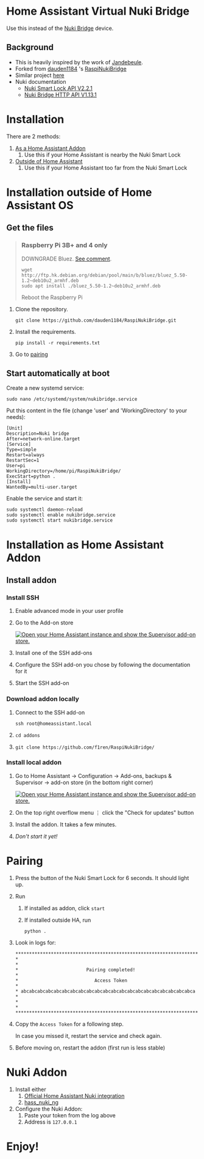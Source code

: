 Home Assistant Virtual Nuki Bridge
=
Use this instead of the [Nuki Bridge](https://nuki.io/en/bridge/) device.

## Background
* This is heavily inspired by the work of [Jandebeule](https://github.com/jandebeule/nukiPyBridge).
* Forked from [dauden1184](https://github.com/dauden1184/) 's [RaspiNukiBridge](https://github.com/dauden1184/RaspiNukiBridge)
* Similar project [here](https://github.com/ftarolli/NukiBridgeAddon)
* Nuki documentation
  * [Nuki Smart Lock API V2.2.1](https://developer.nuki.io/page/nuki-smart-lock-api-2/2/#heading--lock-action)
  * [Nuki Bridge HTTP API V1.13.1](https://developer.nuki.io/page/nuki-bridge-http-api-1-13/4/#heading--lockstate)

# Installation
There are 2 methods:
1. [As a Home Assistant Addon](#installation-as-home-assistant-os)
   1. Use this if your Home Assistant is nearby the Nuki Smart Lock
2. [Outside of Home Assistant](#installation-outside-of-home-assistant-os)
   1. Use this if your Home Assistant too far from the Nuki Smart Lock

# Installation outside of Home Assistant OS
## Get the files
> ### Raspberry Pi 3B+ and 4 only
> DOWNGRADE Bluez. [See comment](https://github.com/dauden1184/RaspiNukiBridge/issues/1#issuecomment-1103969957).
> ```
> wget http://ftp.hk.debian.org/debian/pool/main/b/bluez/bluez_5.50-1.2~deb10u2_armhf.deb
> sudo apt install ./bluez_5.50-1.2~deb10u2_armhf.deb
> ```
> Reboot the Raspberry Pi

1. Clone the repository.

   ```
   git clone https://github.com/dauden1184/RaspiNukiBridge.git
   ```

2. Install the requirements.

   ```
   pip install -r requirements.txt
   ```
3. Go to [pairing](#pairing)

## Start automatically at boot

Create a new systemd service:

```
sudo nano /etc/systemd/system/nukibridge.service
```

Put this content in the file (change 'user' and 'WorkingDirectory' to your needs):

```
[Unit]
Description=Nuki bridge
After=network-online.target
[Service]
Type=simple
Restart=always
RestartSec=1
User=pi
WorkingDirectory=/home/pi/RaspiNukiBridge/
ExecStart=python .
[Install]
WantedBy=multi-user.target
```

Enable the service and start it:

```
sudo systemctl daemon-reload
sudo systemctl enable nukibridge.service
sudo systemctl start nukibridge.service
```

# Installation as Home Assistant Addon
## Install addon
### Install SSH
1. Enable advanced mode in your user profile
2. Go to the Add-on store

   [![Open your Home Assistant instance and show the Supervisor add-on store.](https://my.home-assistant.io/badges/supervisor_store.svg)](https://my.home-assistant.io/redirect/supervisor_store/)
4. Install one of the SSH add-ons
5. Configure the SSH add-on you chose by following the documentation for it
6. Start the SSH add-on

### Download addon locally
1. Connect to the SSH add-on

   `ssh root@homeassistant.local`
2. `cd addons`
3. `git clone https://github.com/f1ren/RaspiNukiBridge/`

### Install local addon
1. Go to Home Assistant -> Configuration -> Add-ons, backups & Supervisor -> add-on store (in the bottom right corner)

   [![Open your Home Assistant instance and show the Supervisor add-on store.](https://my.home-assistant.io/badges/supervisor_store.svg)](https://my.home-assistant.io/redirect/supervisor_store/)
3. On the top right overflow menu ⋮  click the "Check for updates" button
5. Install the addon. It takes a few minutes.
6. *Don't start it yet!*

# Pairing
1. Press the button of the Nuki Smart Lock for 6 seconds. It should light up.
2. Run
   1. If installed as addon, click `start`
   2. If installed outside HA, run
   
      ```python .```
3. Look in logs for:

   ```
   ********************************************************************
   *                                                                  *
   *                         Pairing completed!                       *
   *                            Access Token                          *
   * abcabcabcabcabcabcabcabcabcabcabcabcabcabcabcabcabcabcabcabcabca *
   *                                                                  *
   ********************************************************************
   ```
4. Copy the `Access Token` for a following step.

   In case you missed it, restart the service and check again.
5. Before moving on, restart the addon (first run is less stable)

# Nuki Addon
1. Install either
   1. [Official Home Assistant Nuki integration](https://www.home-assistant.io/integrations/nuki/)
   2. [hass_nuki_ng](https://github.com/kvj/hass_nuki_ng)
2. Configure the Nuki Addon:
   1. Paste your token from the log above
   2. Address is `127.0.0.1`

# Enjoy!